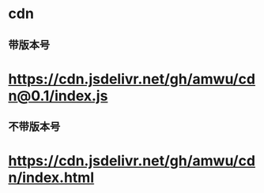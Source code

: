 # cdn

## 带版本号
# https://cdn.jsdelivr.net/gh/amwu/cdn@0.1/index.js

## 不带版本号
# https://cdn.jsdelivr.net/gh/amwu/cdn/index.html
